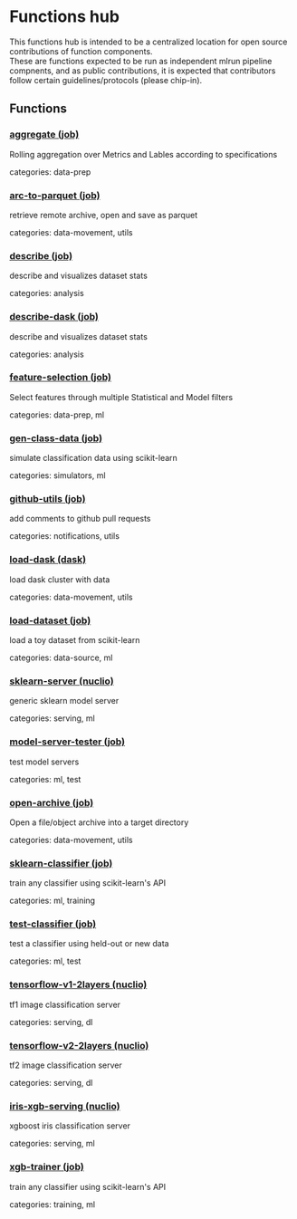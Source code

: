 # Functions hub 

This functions hub is intended to be a centralized location for open source contributions of function components.  
These are functions expected to be run as independent mlrun pipeline compnents, and as public contributions, 
it is expected that contributors follow certain guidelines/protocols (please chip-in).

## Functions


### [aggregate (job)](aggregate/aggregate.ipynb)

Rolling aggregation over Metrics and Lables according to specifications

categories: data-prep

### [arc-to-parquet (job)](arc_to_parquet/arc_to_parquet.ipynb)

retrieve remote archive, open and save as parquet

categories: data-movement, utils

### [describe (job)](describe/describe.ipynb)

describe and visualizes dataset stats

categories: analysis

### [describe-dask (job)](describe_dask/describe_dask.ipynb)

describe and visualizes dataset stats

categories: analysis

### [feature-selection (job)](feature_selection/feature_selection.ipynb)

Select features through multiple Statistical and Model filters

categories: data-prep, ml

### [gen-class-data (job)](gen_class_data/gen_class_data.ipynb)

simulate classification data using scikit-learn

categories: simulators, ml

### [github-utils (job)](github_utils/github_utils.ipynb)

add comments to github pull requests

categories: notifications, utils

### [load-dask (dask)](load_dask/load_dask.ipynb)

load dask cluster with data

categories: data-movement, utils

### [load-dataset (job)](load_dataset/load_dataset.ipynb)

load a toy dataset from scikit-learn

categories: data-source, ml

### [sklearn-server (nuclio)](model_server/model_server.ipynb)

generic sklearn model server

categories: serving, ml

### [model-server-tester (job)](model_server_tester/model_server_tester.ipynb)

test model servers

categories: ml, test

### [open-archive (job)](open_archive/open_archive.ipynb)

Open a file/object archive into a target directory

categories: data-movement, utils

### [sklearn-classifier (job)](sklearn_classifier/sklearn_classifier.ipynb)

train any classifier using scikit-learn's API

categories: ml, training

### [test-classifier (job)](test_classifier/test_classifier.ipynb)

test a classifier using held-out or new data

categories: ml, test

### [tensorflow-v1-2layers (nuclio)](tf1_serving/tf1_serving.ipynb)

tf1 image classification server

categories: serving, dl

### [tensorflow-v2-2layers (nuclio)](tf2_serving/tf2_serving.ipynb)

tf2 image classification server

categories: serving, dl

### [iris-xgb-serving (nuclio)](xgb_serving/xgb_serving.ipynb)

xgboost iris classification server

categories: serving, ml

### [xgb-trainer (job)](xgb_trainer/xgb_trainer.ipynb)

train any classifier using scikit-learn's API

categories: training, ml
